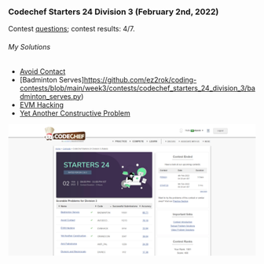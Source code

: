 ### Codechef Starters 24 Division 3 (February 2nd, 2022)
Contest [questions](https://www.codechef.com/START24C?order=desc&sortBy=successful_submissions 'Link to Contest Questions'); 
contest results: 4/7.

###### My Solutions
* [Avoid Contact](https://github.com/ez2rok/coding-contests/blob/main/week3/contests/codechef_starters_24_division_3/avoid_contact.py)
* [Badminton Serves]https://github.com/ez2rok/coding-contests/blob/main/week3/contests/codechef_starters_24_division_3/badminton_serves.py)
* [EVM Hacking](https://github.com/ez2rok/coding-contests/blob/main/week3/contests/codechef_starters_24_division_3/evm_hacking.py)
* [Yet Another Constructive Problem](https://github.com/ez2rok/coding-contests/blob/main/week3/contests/codechef_starters_24_division_3/yet_another_constructive_problem.py)

<img src="codechef_starters_24_division_3.png" alt="Screenshot of my contest results." width="800"/>
